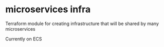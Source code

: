 # microservices infra

Terraform module for creating infrastructure that will be shared by many microservices

Currently on ECS
